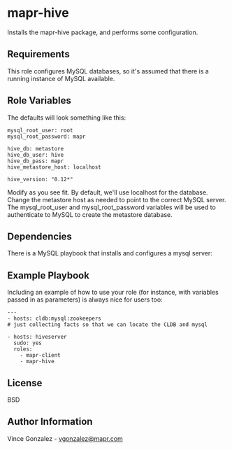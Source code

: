 mapr-hive
========

Installs the mapr-hive package, and performs some configuration.

Requirements
------------

This role configures MySQL databases, so it's assumed that there is a running instance of MySQL available.

Role Variables
--------------

The defaults will look something like this:

```
mysql_root_user: root
mysql_root_password: mapr

hive_db: metastore
hive_db_user: hive
hive_db_pass: mapr
hive_metastore_host: localhost

hive_version: "0.12*"
```

Modify as you see fit. By default, we'll use localhost for the database. Change the metastore host as needed to point to the correct MySQL server. The mysql_root_user and mysql_root_password variables will be used to authenticate to MySQL to create the metastore database.

Dependencies
------------

There is a MySQL playbook that installs and configures a mysql server: [](https://github.com/vicenteg/mapr-ansible-roles/tree/master/playbooks/roles/mysql-server)

Example Playbook
-------------------------

Including an example of how to use your role (for instance, with variables passed in as parameters) is always nice for users too:

```
---
- hosts: cldb:mysql:zookeepers
# just collecting facts so that we can locate the CLDB and mysql

- hosts: hiveserver
  sudo: yes
  roles:
    - mapr-client
    - mapr-hive
```

License
-------

BSD

Author Information
------------------

Vince Gonzalez - vgonzalez@mapr.com
